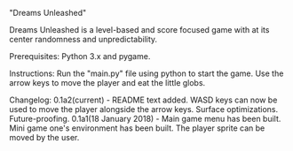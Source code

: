 "Dreams Unleashed" 

Dreams Unleashed is a level-based and score focused game with at its center randomness and unpredictability.

Prerequisites: Python 3.x and pygame.

Instructions:
    Run the "main.py" file using python to start the game. Use the arrow keys to move the player and eat the little globs.

Changelog:
0.1a2(current) - README text added. WASD keys can now be used to move the player alongside the arrow keys. Surface optimizations. Future-proofing.
0.1a1(18 January 2018) - Main game menu has been built. Mini game one's environment has been built. The player sprite can be moved by the user.
